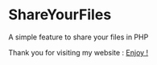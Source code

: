# ShareYourFiles

A simple feature to share your files in PHP

Thank you for visiting my website : [Enjoy !](https://zak-bouhou.com)
